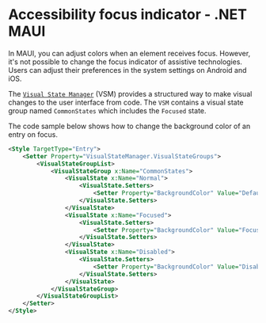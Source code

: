 # Accessibility focus indicator - .NET MAUI

In MAUI, you can adjust colors when an element receives focus. However, it's not possible to change the focus indicator of assistive technologies. Users can adjust their preferences in the system settings on Android and iOS.

The [`Visual State Manager`](https://learn.microsoft.com/en-us/dotnet/api/microsoft.maui.controls.visualstatemanager?view=net-maui-8.0) (VSM) provides a structured way to make visual changes to the user interface from code. The `VSM` contains a visual state group named `CommonStates` which includes the `Focused` state.

The code sample below shows how to change the background color of an entry on focus.

```xml
<Style TargetType="Entry">
    <Setter Property="VisualStateManager.VisualStateGroups">
        <VisualStateGroupList>
            <VisualStateGroup x:Name="CommonStates">
                <VisualState x:Name="Normal">
                    <VisualState.Setters>
                        <Setter Property="BackgroundColor" Value="DefaultColor" />
                    </VisualState.Setters>
                </VisualState>
                <VisualState x:Name="Focused">
                    <VisualState.Setters>
                        <Setter Property="BackgroundColor" Value="FocusedColor" />
                    </VisualState.Setters>
                </VisualState>
                <VisualState x:Name="Disabled">
                    <VisualState.Setters>
                        <Setter Property="BackgroundColor" Value="DisabledColor" />
                    </VisualState.Setters>
                </VisualState>
            </VisualStateGroup>
        </VisualStateGroupList>
    </Setter>
</Style>
```
